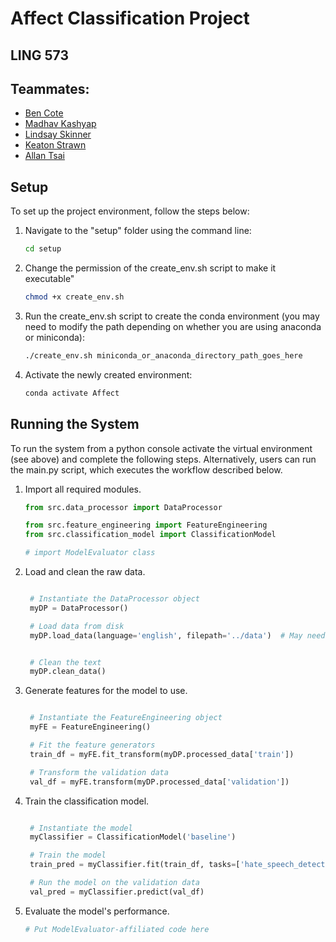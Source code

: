 # Affect Classification Project 
## LING 573
## Teammates:
* [Ben Cote](https://github.com/bpcot23)
* [Madhav Kashyap](https://github.com/madhavmk)
* [Lindsay Skinner](https://github.com/skinnel)
* [Keaton Strawn](https://github.com/keatonstrawn)
* [Allan Tsai](https://github.com/chooshiba )

## Setup

To set up the project environment, follow the steps below:

1. Navigate to the "setup" folder using the command line:

   ```bash
   cd setup
   ```
2. Change the permission of the create_env.sh script to make it executable"
   
   ```bash
   chmod +x create_env.sh
   ```
4. Run the create_env.sh script to create the conda environment (you may need to modify the path depending on whether you are using anaconda or miniconda):
   
   ```bash
   ./create_env.sh miniconda_or_anaconda_directory_path_goes_here
   ```
6. Activate the newly created environment:
   
   ```bash
   conda activate Affect
   ```
   
## Running the System

To run the system from a python console activate the virtual environment (see above) and complete the following steps. 
Alternatively, users can run the main.py script, which executes the workflow described below.

1. Import all required modules.

   ```python
   from src.data_processor import DataProcessor

   from src.feature_engineering import FeatureEngineering
   from src.classification_model import ClassificationModel

   # import ModelEvaluator class
   ```

2. Load and clean the raw data.

   ```python

    # Instantiate the DataProcessor object
    myDP = DataProcessor()

    # Load data from disk
    myDP.load_data(language='english', filepath='../data')  # May need to change to './data' or 'data' if on a Mac


    # Clean the text
    myDP.clean_data()
   ```

3. Generate features for the model to use.

   ```python

    # Instantiate the FeatureEngineering object
    myFE = FeatureEngineering()

    # Fit the feature generators
    train_df = myFE.fit_transform(myDP.processed_data['train'])

    # Transform the validation data
    val_df = myFE.transform(myDP.processed_data['validation'])

   ```

4. Train the classification model.

   ```python

    # Instantiate the model
    myClassifier = ClassificationModel('baseline')

    # Train the model
    train_pred = myClassifier.fit(train_df, tasks=['hate_speech_detection'], keep_training_data=False)

    # Run the model on the validation data
    val_pred = myClassifier.predict(val_df)

   ```

5. Evaluate the model's performance.

   ```python
   # Put ModelEvaluator-affiliated code here
   ```